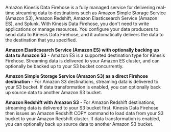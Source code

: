 Amazon Kinesis Data Firehose is a fully managed service for delivering real-time streaming data to destinations such as Amazon Simple Storage Service (Amazon S3), Amazon Redshift, Amazon Elasticsearch Service (Amazon ES), and Splunk. With Kinesis Data Firehose, you don't need to write applications or manage resources. You configure your data producers to send data to Kinesis Data Firehose, and it automatically delivers the data to the destination that you specified.

**Amazon Elasticsearch Service (Amazon ES) with optionally backing up data to Amazon S3** - Amazon ES is a supported destination type for Kinesis Firehose. Streaming data is delivered to your Amazon ES cluster, and can optionally be backed up to your S3 bucket concurrently.

**Amazon Simple Storage Service (Amazon S3) as a direct Firehose destination** - For Amazon S3 destinations, streaming data is delivered to your S3 bucket. If data transformation is enabled, you can optionally back up source data to another Amazon S3 bucket.

**Amazon Redshift with Amazon S3** - For Amazon Redshift destinations, streaming data is delivered to your S3 bucket first. Kinesis Data Firehose then issues an Amazon Redshift COPY command to load data from your S3 bucket to your Amazon Redshift cluster. If data transformation is enabled, you can optionally back up source data to another Amazon S3 bucket.

